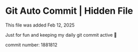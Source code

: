 # Git Auto Commit | Hidden File

This file was added Feb 12, 2025

Just for fun and keeping my daily git commit active 🤪

commit number: 1881812
